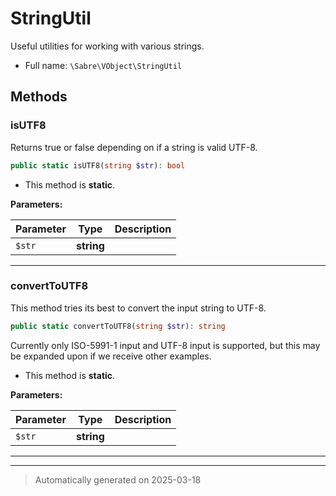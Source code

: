 
# StringUtil

Useful utilities for working with various strings.



* Full name: `\Sabre\VObject\StringUtil`




## Methods


### isUTF8

Returns true or false depending on if a string is valid UTF-8.

```php
public static isUTF8(string $str): bool
```



* This method is **static**.




**Parameters:**

| Parameter | Type | Description |
|-----------|------|-------------|
| `$str` | **string** |  |





***

### convertToUTF8

This method tries its best to convert the input string to UTF-8.

```php
public static convertToUTF8(string $str): string
```

Currently only ISO-5991-1 input and UTF-8 input is supported, but this
may be expanded upon if we receive other examples.

* This method is **static**.




**Parameters:**

| Parameter | Type | Description |
|-----------|------|-------------|
| `$str` | **string** |  |





***


***
> Automatically generated on 2025-03-18
